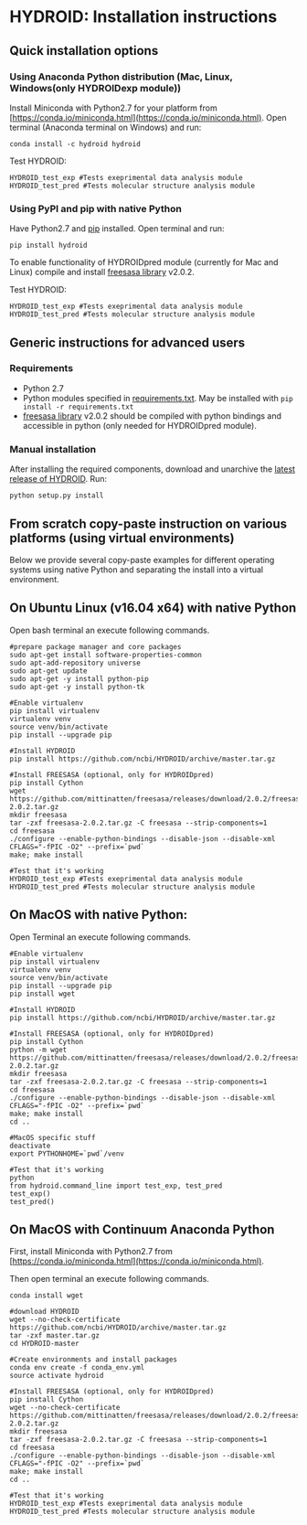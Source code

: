 # HYDROID: Installation instructions

## Quick installation options
### Using Anaconda Python distribution (Mac, Linux, Windows(only HYDROIDexp module))
Install Miniconda with Python2.7 for your platform from [https://conda.io/miniconda.html](https://conda.io/miniconda.html).
Open terminal (Anaconda terminal on Windows) and run:
```
conda install -c hydroid hydroid
```

Test HYDROID:

```
HYDROID_test_exp #Tests exeprimental data analysis module
HYDROID_test_pred #Tests molecular structure analysis module
```

### Using PyPI and pip with native Python
Have Python2.7 and [pip](https://pypi.python.org/pypi/pip) installed.
Open terminal and run:
```
pip install hydroid
```
To enable functionality of HYDROIDpred module (currently for Mac and Linux) compile and install [freesasa library](http://freesasa.github.io) v2.0.2.

Test HYDROID:

```
HYDROID_test_exp #Tests exeprimental data analysis module
HYDROID_test_pred #Tests molecular structure analysis module
```

## Generic instructions for advanced users
### Requirements
- Python 2.7
- Python modules specified in [requirements.txt](../requirements.txt). May be installed with `pip install -r requirements.txt`
- [freesasa library](http://freesasa.github.io) v2.0.2 should be compiled with python bindings and accessible in python (only needed for HYDROIDpred module).
### Manual installation
After installing the required components, download and unarchive the [latest release of HYDROID](https://github.com/ncbi/HYDROID/releases).
Run:
```
python setup.py install
```

## From scratch copy-paste instruction on various platforms (using virtual environments)
Below we provide several copy-paste examples for different operating systems using native Python and separating the install into a virtual environment. 

## On Ubuntu Linux (v16.04 x64) with native Python
Open bash terminal an execute following commands.
~~~~
#prepare package manager and core packages
sudo apt-get install software-properties-common
sudo apt-add-repository universe
sudo apt-get update
sudo apt-get -y install python-pip
sudo apt-get -y install python-tk

#Enable virtualenv
pip install virtualenv
virtualenv venv
source venv/bin/activate
pip install --upgrade pip

#Install HYDROID
pip install https://github.com/ncbi/HYDROID/archive/master.tar.gz

#Install FREESASA (optional, only for HYDROIDpred)
pip install Cython
wget https://github.com/mittinatten/freesasa/releases/download/2.0.2/freesasa-2.0.2.tar.gz
mkdir freesasa
tar -zxf freesasa-2.0.2.tar.gz -C freesasa --strip-components=1
cd freesasa
./configure --enable-python-bindings --disable-json --disable-xml CFLAGS="-fPIC -O2" --prefix=`pwd`
make; make install

#Test that it's working
HYDROID_test_exp #Tests exeprimental data analysis module
HYDROID_test_pred #Tests molecular structure analysis module
~~~~

## On MacOS with native Python:
Open Terminal an execute following commands.
~~~~
#Enable virtualenv
pip install virtualenv
virtualenv venv
source venv/bin/activate
pip install --upgrade pip
pip install wget

#Install HYDROID
pip install https://github.com/ncbi/HYDROID/archive/master.tar.gz

#Install FREESASA (optional, only for HYDROIDpred)
pip install Cython
python -m wget https://github.com/mittinatten/freesasa/releases/download/2.0.2/freesasa-2.0.2.tar.gz
mkdir freesasa
tar -zxf freesasa-2.0.2.tar.gz -C freesasa --strip-components=1
cd freesasa
./configure --enable-python-bindings --disable-json --disable-xml CFLAGS="-fPIC -O2" --prefix=`pwd`
make; make install
cd ..

#MacOS specific stuff
deactivate
export PYTHONHOME=`pwd`/venv

#Test that it's working
python
from hydroid.command_line import test_exp, test_pred
test_exp()
test_pred()
~~~~

## On MacOS with Continuum Anaconda Python

First, install Miniconda with Python2.7 from [https://conda.io/miniconda.html](https://conda.io/miniconda.html).

Then open terminal an execute following commands.
~~~~
conda install wget

#download HYDROID
wget --no-check-certificate https://github.com/ncbi/HYDROID/archive/master.tar.gz
tar -zxf master.tar.gz
cd HYDROID-master

#Create environments and install packages
conda env create -f conda_env.yml
source activate hydroid

#Install FREESASA (optional, only for HYDROIDpred)
pip install Cython
wget --no-check-certificate https://github.com/mittinatten/freesasa/releases/download/2.0.2/freesasa-2.0.2.tar.gz
mkdir freesasa
tar -zxf freesasa-2.0.2.tar.gz -C freesasa --strip-components=1
cd freesasa
./configure --enable-python-bindings --disable-json --disable-xml CFLAGS="-fPIC -O2" --prefix=`pwd`
make; make install
cd ..

#Test that it's working
HYDROID_test_exp #Tests exeprimental data analysis module
HYDROID_test_pred #Tests molecular structure analysis module
~~~~
